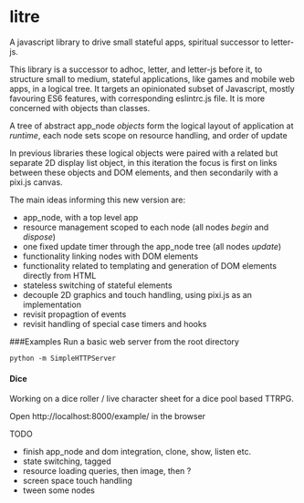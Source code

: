 # litre
A javascript library to drive small stateful apps, spiritual successor to letter-js. 

This library is a successor to adhoc, letter, and letter-js before it, to structure small to medium, stateful applications, like games and mobile web apps, in a logical tree. It targets an opinionated subset of Javascript, mostly favouring ES6 features, with corresponding eslintrc.js file. It is more concerned with objects than classes.

A tree of abstract app\_node _objects_ form the logical layout of application at _runtime_, each node sets scope on resource handling, and order of update 

In previous libraries these logical objects were paired with a related but separate 2D display list object, in this iteration the focus is first on links between these objects and DOM elements, and then secondarily with a pixi.js canvas.

The main ideas informing this new version are:

 * app\_node, with a top level app
 * resource management scoped to each node (all nodes _begin_ and _dispose_)
 * one fixed update timer through the app\_node tree (all nodes _update_)
 * functionality linking nodes with DOM elements
 * functionality related to templating and generation of DOM elements directly from HTML
 * stateless switching of stateful elements
 * decouple 2D graphics and touch handling, using pixi.js as an implementation
 * revisit propagtion of events
 * revisit handling of special case timers and hooks

###Examples
Run a basic web server from the root directory

	python -m SimpleHTTPServer


#### Dice
Working on a dice roller / live character sheet for a dice pool based TTRPG.

Open http://localhost:8000/example/ in the browser


TODO

 * finish app\_node and dom integration, clone, show, listen etc.
 * state switching, tagged
 * resource loading queries, then image, then ?
 * screen space touch handling
 * tween some nodes

